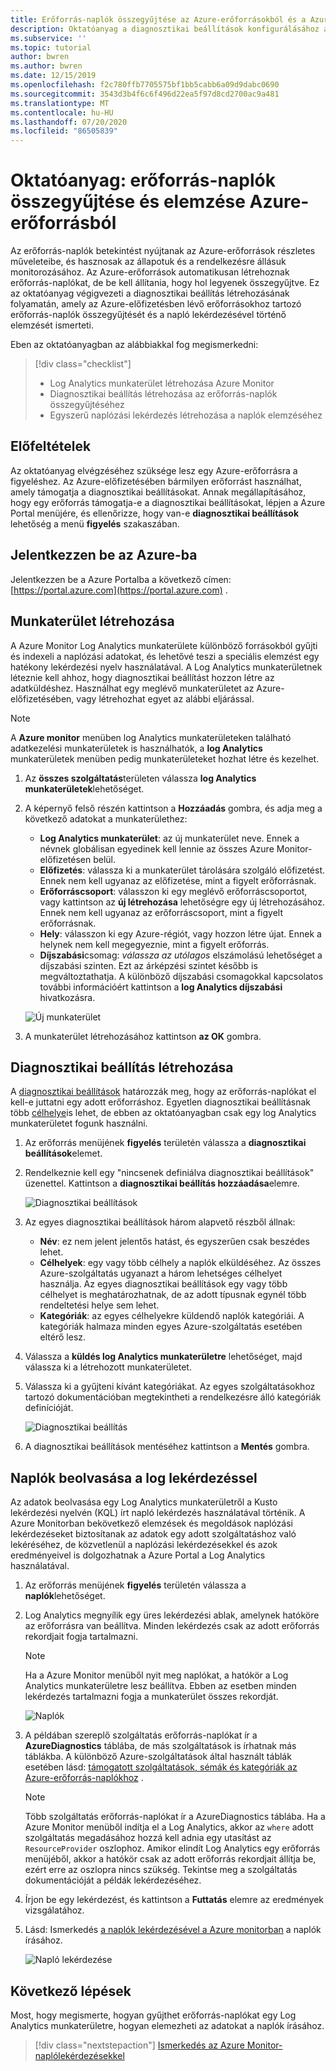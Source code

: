 ```yaml
---
title: Erőforrás-naplók összegyűjtése az Azure-erőforrásokból és a Azure Monitor elemzése
description: Oktatóanyag a diagnosztikai beállítások konfigurálásához az Azure-erőforrásokból származó erőforrás-naplók összegyűjtéséhez egy Log Analytics munkaterületre, ahol egy napló lekérdezéssel elemezhetők.
ms.subservice: ''
ms.topic: tutorial
author: bwren
ms.author: bwren
ms.date: 12/15/2019
ms.openlocfilehash: f2c780ffb7705575bf1bb5cabb6a09d9dabc0690
ms.sourcegitcommit: 3543d3b4f6c6f496d22ea5f97d8cd2700ac9a481
ms.translationtype: MT
ms.contentlocale: hu-HU
ms.lasthandoff: 07/20/2020
ms.locfileid: "86505839"
---
```

# <a name="tutorial-collect-and-analyze-resource-logs-from-an-azure-resource"></a>Oktatóanyag: erőforrás-naplók összegyűjtése és elemzése Azure-erőforrásból

Az erőforrás-naplók betekintést nyújtanak az Azure-erőforrások részletes műveleteibe, és hasznosak az állapotuk és a rendelkezésre állásuk monitorozásához. Az Azure-erőforrások automatikusan létrehoznak erőforrás-naplókat, de be kell állítania, hogy hol legyenek összegyűjtve. Ez az oktatóanyag végigvezeti a diagnosztikai beállítás létrehozásának folyamatán, amely az Azure-előfizetésben lévő erőforrásokhoz tartozó erőforrás-naplók összegyűjtését és a napló lekérdezésével történő elemzését ismerteti.

Eben az oktatóanyagban az alábbiakkal fog megismerkedni:

> [!div class="checklist"]
> * Log Analytics munkaterület létrehozása Azure Monitor
> * Diagnosztikai beállítás létrehozása az erőforrás-naplók összegyűjtéséhez 
> * Egyszerű naplózási lekérdezés létrehozása a naplók elemzéséhez


## <a name="prerequisites"></a>Előfeltételek

Az oktatóanyag elvégzéséhez szüksége lesz egy Azure-erőforrásra a figyeléshez. Az Azure-előfizetésében bármilyen erőforrást használhat, amely támogatja a diagnosztikai beállításokat. Annak megállapításához, hogy egy erőforrás támogatja-e a diagnosztikai beállításokat, lépjen a Azure Portal menüjére, és ellenőrizze, hogy van-e **diagnosztikai beállítások** lehetőség a menü **figyelés** szakaszában.


## <a name="log-in-to-azure"></a>Jelentkezzen be az Azure-ba
Jelentkezzen be a Azure Portalba a következő címen: [https://portal.azure.com](https://portal.azure.com) .


## <a name="create-a-workspace"></a>Munkaterület létrehozása
A Azure Monitor Log Analytics munkaterülete különböző forrásokból gyűjti és indexeli a naplózási adatokat, és lehetővé teszi a speciális elemzést egy hatékony lekérdezési nyelv használatával. A Log Analytics munkaterületnek léteznie kell ahhoz, hogy diagnosztikai beállítást hozzon létre az adatküldéshez. Használhat egy meglévő munkaterületet az Azure-előfizetésében, vagy létrehozhat egyet az alábbi eljárással. 

> [!NOTE]
> A **Azure monitor** menüben log Analytics munkaterületeken található adatkezelési munkaterületek is használhatók, a **log Analytics** munkaterületek menüben pedig munkaterületeket hozhat létre és kezelhet.

1. Az **összes szolgáltatás**területen válassza **log Analytics munkaterületek**lehetőséget.
2. A képernyő felső részén kattintson a **Hozzáadás** gombra, és adja meg a következő adatokat a munkaterülethez:
   - **Log Analytics munkaterület**: az új munkaterület neve. Ennek a névnek globálisan egyedinek kell lennie az összes Azure Monitor-előfizetésen belül.
   - **Előfizetés**: válassza ki a munkaterület tárolására szolgáló előfizetést. Ennek nem kell ugyanaz az előfizetése, mint a figyelt erőforrásnak.
   - **Erőforráscsoport**: válasszon ki egy meglévő erőforráscsoportot, vagy kattintson az **új létrehozása** lehetőségre egy új létrehozásához. Ennek nem kell ugyanaz az erőforráscsoport, mint a figyelt erőforrásnak.
   - **Hely**: válasszon ki egy Azure-régiót, vagy hozzon létre újat. Ennek a helynek nem kell megegyeznie, mint a figyelt erőforrás.
   - **Díjszabási**csomag: *válassza az utólagos* elszámolású lehetőséget a díjszabási szinten. Ezt az árképzési szintet később is megváltoztathatja. A különböző díjszabási csomagokkal kapcsolatos további információért kattintson a **log Analytics díjszabási** hivatkozásra.

    ![Új munkaterület](media/tutorial-resource-logs/new-workspace.png)

3. A munkaterület létrehozásához kattintson **az OK** gombra.

## <a name="create-a-diagnostic-setting"></a>Diagnosztikai beállítás létrehozása
A [diagnosztikai beállítások](../platform/diagnostic-settings.md) határozzák meg, hogy az erőforrás-naplókat el kell-e juttatni egy adott erőforráshoz. Egyetlen diagnosztikai beállításnak több [célhelye](../platform/diagnostic-settings.md#destinations)is lehet, de ebben az oktatóanyagban csak egy log Analytics munkaterületet fogunk használni.

1. Az erőforrás menüjének **figyelés** területén válassza a **diagnosztikai beállítások**elemet.
2. Rendelkeznie kell egy "nincsenek definiálva diagnosztikai beállítások" üzenettel. Kattintson a **diagnosztikai beállítás hozzáadása**elemre.

    ![Diagnosztikai beállítások](media/tutorial-resource-logs/diagnostic-settings.png)

3. Az egyes diagnosztikai beállítások három alapvető részből állnak:
 
   - **Név**: ez nem jelent jelentős hatást, és egyszerűen csak beszédes lehet.
   - **Célhelyek**: egy vagy több célhely a naplók elküldéséhez. Az összes Azure-szolgáltatás ugyanazt a három lehetséges célhelyet használja. Az egyes diagnosztikai beállítások egy vagy több célhelyet is meghatározhatnak, de az adott típusnak egynél több rendeltetési helye sem lehet. 
   - **Kategóriák**: az egyes célhelyekre küldendő naplók kategóriái. A kategóriák halmaza minden egyes Azure-szolgáltatás esetében eltérő lesz.

4. Válassza a **küldés log Analytics munkaterületre** lehetőséget, majd válassza ki a létrehozott munkaterületet.
5. Válassza ki a gyűjteni kívánt kategóriákat. Az egyes szolgáltatásokhoz tartozó dokumentációban megtekintheti a rendelkezésre álló kategóriák definícióját.

    ![Diagnosztikai beállítás](media/tutorial-resource-logs/diagnostic-setting.png)

6. A diagnosztikai beállítások mentéséhez kattintson a **Mentés** gombra.

    
 
 ## <a name="use-a-log-query-to-retrieve-logs"></a>Naplók beolvasása a log lekérdezéssel
Az adatok beolvasása egy Log Analytics munkaterületről a Kusto lekérdezési nyelvén (KQL) írt napló lekérdezés használatával történik. A Azure Monitorban bekövetkező elemzések és megoldások naplózási lekérdezéseket biztosítanak az adatok egy adott szolgáltatáshoz való lekéréséhez, de közvetlenül a naplózási lekérdezésekkel és azok eredményeivel is dolgozhatnak a Azure Portal a Log Analytics használatával. 

1. Az erőforrás menüjének **figyelés** területén válassza a **naplók**lehetőséget.
2. Log Analytics megnyílik egy üres lekérdezési ablak, amelynek hatóköre az erőforrásra van beállítva. Minden lekérdezés csak az adott erőforrás rekordjait fogja tartalmazni.

    > [!NOTE]
    > Ha a Azure Monitor menüből nyit meg naplókat, a hatókör a Log Analytics munkaterületre lesz beállítva. Ebben az esetben minden lekérdezés tartalmazni fogja a munkaterület összes rekordját.
   
    ![Naplók](media/tutorial-resource-logs/logs.png)

4. A példában szereplő szolgáltatás erőforrás-naplókat ír a **AzureDiagnostics** táblába, de más szolgáltatások is írhatnak más táblákba. A különböző Azure-szolgáltatások által használt táblák esetében lásd: [támogatott szolgáltatások, sémák és kategóriák az Azure-erőforrás-naplókhoz](../platform/resource-logs-schema.md) .

    > [!NOTE]
    > Több szolgáltatás erőforrás-naplókat ír a AzureDiagnostics táblába. Ha a Azure Monitor menüből indítja el a Log Analytics, akkor az `where` adott szolgáltatás megadásához hozzá kell adnia egy utasítást az `ResourceProvider` oszlophoz. Amikor elindít Log Analytics egy erőforrás menüjéből, akkor a hatókör csak az adott erőforrás rekordjait állítja be, ezért erre az oszlopra nincs szükség. Tekintse meg a szolgáltatás dokumentációját a példák lekérdezéséhez.


5. Írjon be egy lekérdezést, és kattintson a **Futtatás** elemre az eredmények vizsgálatához. 
6. Lásd: Ismerkedés [a naplók lekérdezésével a Azure monitorban](../log-query/get-started-queries.md) a naplók írásához.

    ![Napló lekérdezése](media/tutorial-resource-logs/log-query-1.png)




## <a name="next-steps"></a>Következő lépések
Most, hogy megismerte, hogyan gyűjthet erőforrás-naplókat egy Log Analytics munkaterületre, hogyan elemezheti az adatokat a naplók írásához.

> [!div class="nextstepaction"]
> [Ismerkedés az Azure Monitor-naplólekérdezésekkel](../log-query/get-started-queries.md)
